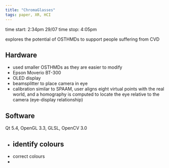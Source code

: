 ```yaml
---
title: "ChromaGlasses"
tags: paper, XR, HCI
---
```


time start: 2:34pm 29/07
time stop: 4:05pm 

explores the potential of OSTHMDs to support people suffering from CVD


## Hardware
- used smaller OSTHMDs as they are easier to modify
- Epson Moverio BT-300
- OLED display
- beamsplitter to place camera in eye
- calibration similar to SPAAM, user aligns eight virtual points with the real world, and a homography is computed to locate the eye relative to the camera (eye-display relationship)

## Software
Qt 5.4, OpenGL 3.3, GLSL, OpenCV 3.0
- identify colours
	- 
- correct colours
- 